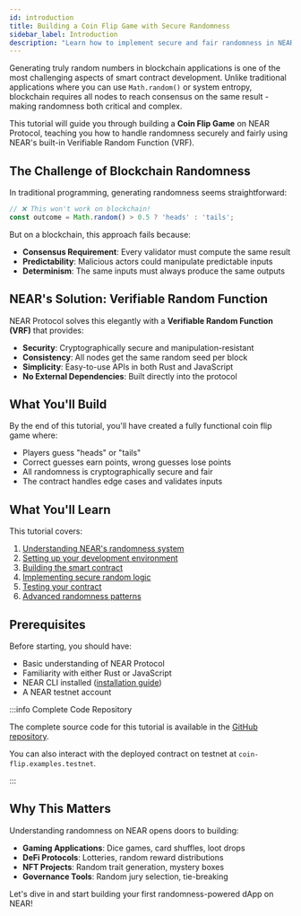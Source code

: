```yaml
---
id: introduction
title: Building a Coin Flip Game with Secure Randomness
sidebar_label: Introduction
description: "Learn how to implement secure and fair randomness in NEAR smart contracts through a practical coin flip game tutorial."
---
```


Generating truly random numbers in blockchain applications is one of the most challenging aspects of smart contract development. Unlike traditional applications where you can use `Math.random()` or system entropy, blockchain requires all nodes to reach consensus on the same result - making randomness both critical and complex.

This tutorial will guide you through building a **Coin Flip Game** on NEAR Protocol, teaching you how to handle randomness securely and fairly using NEAR's built-in Verifiable Random Function (VRF).

## The Challenge of Blockchain Randomness

In traditional programming, generating randomness seems straightforward:

```javascript
// ❌ This won't work on blockchain!
const outcome = Math.random() > 0.5 ? 'heads' : 'tails';
```

But on a blockchain, this approach fails because:

- **Consensus Requirement**: Every validator must compute the same result
- **Predictability**: Malicious actors could manipulate predictable inputs
- **Determinism**: The same inputs must always produce the same outputs

## NEAR's Solution: Verifiable Random Function

NEAR Protocol solves this elegantly with a **Verifiable Random Function (VRF)** that provides:

- **Security**: Cryptographically secure and manipulation-resistant
- **Consistency**: All nodes get the same random seed per block
- **Simplicity**: Easy-to-use APIs in both Rust and JavaScript
- **No External Dependencies**: Built directly into the protocol

## What You'll Build

By the end of this tutorial, you'll have created a fully functional coin flip game where:

- Players guess "heads" or "tails"
- Correct guesses earn points, wrong guesses lose points
- All randomness is cryptographically secure and fair
- The contract handles edge cases and validates inputs

## What You'll Learn

This tutorial covers:

1. [Understanding NEAR's randomness system](1-understanding-randomness.md)
2. [Setting up your development environment](2-setup.md)  
3. [Building the smart contract](3-contract.md)
4. [Implementing secure random logic](4-randomness-implementation.md)
5. [Testing your contract](5-testing.md)
6. [Advanced randomness patterns](6-advanced-patterns.md)

## Prerequisites

Before starting, you should have:

- Basic understanding of NEAR Protocol
- Familiarity with either Rust or JavaScript
- NEAR CLI installed ([installation guide](https://docs.near.org/tools/near-cli))
- A NEAR testnet account

:::info Complete Code Repository

The complete source code for this tutorial is available in the [GitHub repository](https://github.com/near-examples/coin-flip-randomness-tutorial).

You can also interact with the deployed contract on testnet at `coin-flip.examples.testnet`.

:::

## Why This Matters

Understanding randomness on NEAR opens doors to building:

- **Gaming Applications**: Dice games, card shuffles, loot drops
- **DeFi Protocols**: Lotteries, random reward distributions  
- **NFT Projects**: Random trait generation, mystery boxes
- **Governance Tools**: Random jury selection, tie-breaking

Let's dive in and start building your first randomness-powered dApp on NEAR!